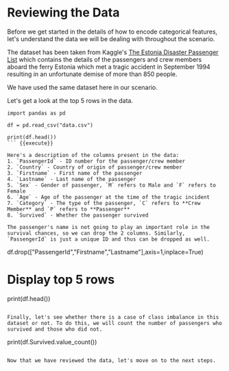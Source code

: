 # Reviewing the Data

Before we get started in the details of how to encode categorical features, let's understand the data we will be dealing with throughout the scenario.

The dataset has been taken from Kaggle's [The Estonia Disaster Passenger List](https://www.kaggle.com/christianlillelund/passenger-list-for-the-estonia-ferry-disaster) which contains the details of the passengers and crew members aboard the ferry Estonia which met a tragic accident in September 1994 resulting in an unfortunate demise of more than 850 people.

We have used the same dataset here in our scenario.

Let's get a look at the top 5 rows in the data.

```
import pandas as pd

df = pd.read_csv("data.csv")

print(df.head())
``` {{execute}}

Here's a description of the columns present in the data:
1. `PassengerId` - ID number for the passenger/crew member
2. `Country` - Country of origin of passenger/crew member
3. `Firstname` - First name of the passenger
4. `Lastname` - Last name of the passenger
5. `Sex` - Gender of passenger, `M` refers to Male and `F` refers to Female
6. `Age` - Age of the passenger at the time of the tragic incident
7. `Category` - The type of the passenger, `C` refers to **Crew Member** and `P` refers to **Passenger**
8. `Survived` - Whether the passenger survived

The passenger's name is not going to play an important role in the survival chances, so we can drop the 2 columns. Similarly, `PassengerId` is just a unique ID and thus can be dropped as well.

```
df.drop(["PassengerId","Firstname","Lastname"],axis=1,inplace=True)

# Display top 5 rows
print(df.head())
```{{execute}}

Finally, let's see whether there is a case of class imbalance in this dataset or not. To do this, we will count the number of passengers who survived and those who did not.

```
print(df.Survived.value_count())
```{{execute}}

Now that we have reviewed the data, let's move on to the next steps.
